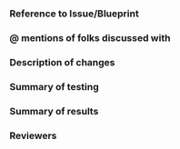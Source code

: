 
### Reference to Issue/Blueprint

### @ mentions of folks discussed with

### Description of changes





### Summary of testing

### Summary of results

### Reviewers
